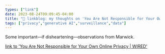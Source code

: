 ```yaml
---
types: ["link"]
date: 2023-08-24T09:09:45-04:00
title: "🔗 linkblog: my thoughts on 'You Are Not Responsible for Your Own Online Privacy | WIRED'"
tags: ["privacy","generative AI","surveillance","data"]
---
```

Some important—if disheartening—observations from Marwick.  
 

[link to 'You Are Not Responsible for Your Own Online Privacy | WIRED'](https://www.wired.com/story/you-are-not-responsible-for-your-own-online-privacy/)
